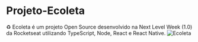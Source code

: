# Projeto-Ecoleta
♻️ Ecoleta é um projeto Open Source desenvolvido na Next Level Week (1.0) da Rocketseat utilizando TypeScript, Node, React e React Native.
![Ecoleta](https://user-images.githubusercontent.com/66651329/94940172-84448800-04a9-11eb-966c-9384cc40b90a.png)
